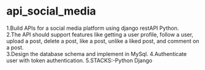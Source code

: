 # api_social_media
1.Build APIs for a social media platform using django restAPI Python.<br>
2.The API should support features like getting a user profile, follow a user, upload a post, delete a post, like a post, unlike a liked post, and comment on a post.<br>
3.Design the database schema and implement in MySql.
4.Authenticate user with token authentication. 
5.STACKS:-Python Django
